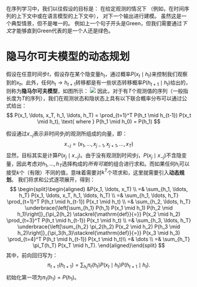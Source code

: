 在序列学习中，我们以往假设的目标是： 在给定观测的情况下 （例如，在时间序列的上下文中或在语言模型的上下文中）， 对下一个输出进行建模。 虽然这是一个典型情景，但不是唯一的。
例如上一个句子开头是Green，但我们需要通过*下文*才能够直到Green代表的是一个人还是绿色。


# 隐马尔可夫模型的动态规划
假设在任意时间步$t$，假设存在某个隐变量$h_t$，通过概率$P(x_t \mid h_t)$来控制我们观察到的$x_t$。此外，任何$h_t \to h_{t+1}$转移都是有一些状态转移概率$P(h_{t+1} \mid h_t)$给出的，则称为**隐马尔可夫模型**，如图所示：
![](Pasted%20image%2020230924122059.png)
因此，对于有$T$个观测值的序列（一般指长度为$T$的序列），我们在观测状态和隐状态上具有以下联合概率分布可以通过公式给出：
$$
P(x_1, \ldots, x_T, h_1, \ldots, h_T) = \prod_{t=1}^T P(h_t \mid h_{t-1}) P(x_t \mid h_t), \text{ where } P(h_1 \mid h_0) = P(h_1)
$$

假设通过$x_{-j}$表示非时间步$j$的观测所组成的向量，即：
$$
x_{-j} = (x_1, \ldots, x_{j-1}, x_{j+1}, \ldots, x_{T})
$$
显然，目标其实是计算$P(x_j \mid x_{-j})$。由于没有观测到时间步$j$，$P(x_j \mid x_{-j})$不含隐变量，因此考虑对$h_1, \ldots, h_T$选择构成的*所有可能*的组合进行求和。而如果任何$h_i$可以接受$k$个（有限）不同的值，意味着需要对$k^T$个项求和，这里就需要引入**动态规划**。
我们将求和公式逐项展开，得到：
$$
\begin{split}\begin{aligned}
    &P(x_1, \ldots, x_T) \\
    =& \sum_{h_1, \ldots, h_T} P(x_1, \ldots, x_T, h_1, \ldots, h_T) \\
    =& \sum_{h_1, \ldots, h_T} \prod_{t=1}^T P(h_t \mid h_{t-1}) P(x_t \mid h_t) \\
    =& \sum_{h_2, \ldots, h_T} \underbrace{\left[\sum_{h_1} P(h_1) P(x_1 \mid h_1) P(h_2 \mid h_1)\right]}_{\pi_2(h_2) \stackrel{\mathrm{def}}{=}}
    P(x_2 \mid h_2) \prod_{t=3}^T P(h_t \mid h_{t-1}) P(x_t \mid h_t) \\
    =& \sum_{h_3, \ldots, h_T} \underbrace{\left[\sum_{h_2} \pi_2(h_2) P(x_2 \mid h_2) P(h_3 \mid h_2)\right]}_{\pi_3(h_3)\stackrel{\mathrm{def}}{=}}
    P(x_3 \mid h_3) \prod_{t=4}^T P(h_t \mid h_{t-1}) P(x_t \mid h_t)\\
    =& \dots \\
    =& \sum_{h_T} \pi_T(h_T) P(x_T \mid h_T).
\end{aligned}\end{split}
$$
其中，前向回归写为：
$$
\pi_{t+1}(h_{t+1}) = \sum_{h_t} \pi_t(h_t) P(x_t \mid h_t) P(h_{t+1} \mid h_t).
$$
初始化第一项为$\pi_1(h_1) = P(h_1)$。

